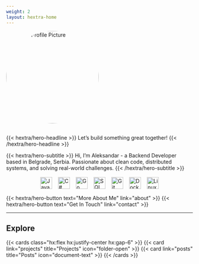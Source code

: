 ```yaml
---
weight: 2
layout: hextra-home
---
```


<div class="hx:flex hx:flex-col hx:items-center hx:justify-center hx:max-w-screen-xl hx:mx-auto hx:pt-12 hx:px-4">

  <!-- Profile Image -->
<img src="/images/A.png" alt="GitHub Profile Picture" style="width: 250px; height: auto; border-radius: 50%; margin-bottom: 1rem;" />

<!-- Headline -->
{{< hextra/hero-headline >}}
Let’s build something great together!
{{< /hextra/hero-headline >}}

  <!-- Subtitle -->
  <div class="hx:mt-4 hx:text-center hx:mb-6">
    {{< hextra/hero-subtitle >}}
      Hi, I’m Aleksandar - a Backend Developer based in Belgrade, Serbia.
      Passionate about clean code, distributed systems, and solving real-world challenges.
    {{< /hextra/hero-subtitle >}}
  </div>

  <div style="display: flex; justify-content: center; gap: 16px; align-items: center; margin: 1rem 0;">
    <img src="https://cdn.jsdelivr.net/gh/devicons/devicon/icons/java/java-original.svg" alt="Java" title="Java" height="32" />
    <img src="https://cdn.jsdelivr.net/gh/devicons/devicon/icons/csharp/csharp-original.svg" alt="C#" title="C#" height="32" />
    <img src="https://cdn.jsdelivr.net/gh/devicons/devicon/icons/go/go-original.svg" alt="Go" title="Go" height="32" />
    <img src="https://cdn.jsdelivr.net/gh/devicons/devicon/icons/mysql/mysql-original.svg" alt="SQL" title="SQL" height="32" />
    <img src="https://cdn.jsdelivr.net/gh/devicons/devicon/icons/git/git-original.svg" alt="Git" title="Git" height="32" />
    <img src="https://cdn.jsdelivr.net/gh/devicons/devicon/icons/docker/docker-original.svg" alt="Docker" title="Docker" height="32" />
    <img src="https://cdn.jsdelivr.net/gh/devicons/devicon/icons/linux/linux-original.svg" alt="Linux" title="Linux" height="32" />
  </div>

  <!-- Buttons -->
  <div class="hx:flex hx:flex-wrap hx:gap-4 hx:justify-center hx:mb-12">
    {{< hextra/hero-button text="More About Me" link="about" >}}
    {{< hextra/hero-button text="Get In Touch" link="contact" >}}
  </div>

</div>

<!-- Divider -->
<hr class="hx:border-gray-700 hx:my-12" />

<!-- Explore Section -->
<div class="hx:max-w-screen-xl hx:mx-auto hx:px-4">

  <h2 class="hx:text-3xl hx:font-bold hx:underline hx:mb-6 hx:text-center">Explore</h2>

{{< cards class="hx:flex hx:justify-center hx:gap-6" >}}
{{< card link="projects" title="Projects" icon="folder-open" >}}
{{< card link="posts" title="Posts" icon="document-text" >}}
{{< /cards >}}

</div>
